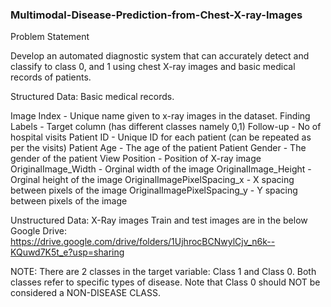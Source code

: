### Multimodal-Disease-Prediction-from-Chest-X-ray-Images

Problem Statement

Develop an automated diagnostic system that can accurately detect and classify to class 0, and 1 using chest X-ray images and basic medical records of patients.

Structured Data: Basic medical records.

Image Index - Unique name given to x-ray images in the dataset.
Finding Labels - Target column (has different classes namely 0,1)
Follow-up - No of hospital visits
Patient ID - Unique ID for each patient (can be repeated as per the visits)
Patient Age - The age of the patient 
Patient Gender - The gender of the patient 
View Position - Position of X-ray image
OriginalImage_Width - Orginal width of the image
OriginalImage_Height - Orginal height of the image
OriginalImagePixelSpacing_x - X spacing between pixels of the image
OriginalImagePixelSpacing_y - Y spacing between pixels of the image

Unstructured Data:  X-Ray images
Train and test images are in the below Google Drive:
https://drive.google.com/drive/folders/1UjhrocBCNwylCjv_n6k--KQuwd7K5t_e?usp=sharing

NOTE:
There are 2 classes in the target variable: Class 1 and Class 0. Both classes refer to specific types of disease. Note that Class 0 should NOT be considered a NON-DISEASE CLASS.
